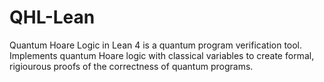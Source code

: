 # QHL-Lean

Quantum Hoare Logic in Lean 4 is a quantum program verification tool. Implements quantum Hoare logic with classical variables to create formal, rigiourous proofs of the correctness of quantum programs.
